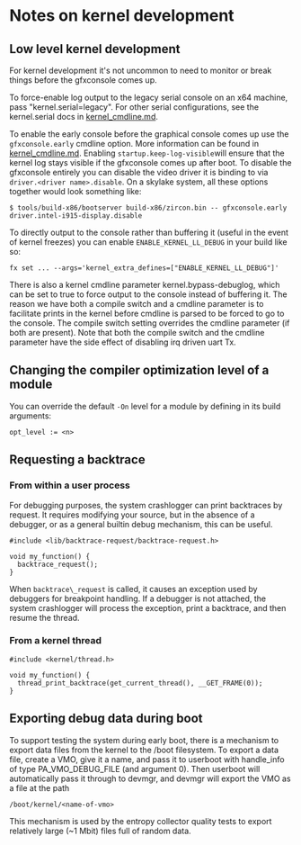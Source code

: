 # Notes on kernel development

## Low level kernel development

For kernel development it's not uncommon to need to monitor or break things
before the gfxconsole comes up.

To force-enable log output to the legacy serial console on an x64 machine, pass
"kernel.serial=legacy".  For other serial configurations, see the kernel.serial
docs in [kernel_cmdline.md](reference/kernel/kernel_cmdline.md).

To enable the early console before the graphical console comes up use the
``gfxconsole.early`` cmdline option. More information can be found in
[kernel_cmdline.md](reference/kernel/kernel_cmdline.md).
Enabling ``startup.keep-log-visible``will ensure that the kernel log stays
visible if the gfxconsole comes up after boot. To disable the gfxconsole
entirely you can disable the video driver it is binding to via ``driver.<driver
name>.disable``.
On a skylake system, all these options together would look something like:

```
$ tools/build-x86/bootserver build-x86/zircon.bin -- gfxconsole.early driver.intel-i915-display.disable
```

To directly output to the console rather than buffering it (useful in the event
of kernel freezes) you can enable ``ENABLE_KERNEL_LL_DEBUG`` in your build like so:

```
fx set ... --args='kernel_extra_defines=["ENABLE_KERNEL_LL_DEBUG"]'

```

There is also a kernel cmdline parameter kernel.bypass-debuglog, which can be set
to true to force output to the console instead of buffering it. The reason we have
both a compile switch and a cmdline parameter is to facilitate prints in the kernel
before cmdline is parsed to be forced to go to the console. The compile switch setting
overrides the cmdline parameter (if both are present). Note that both the compile switch
and the cmdline parameter have the side effect of disabling irq driven uart Tx.

## Changing the compiler optimization level of a module

You can override the default `-On` level for a module by defining in its
build arguments:

```
opt_level := <n>
```

## Requesting a backtrace

### From within a user process

For debugging purposes, the system crashlogger can print backtraces by
request. It requires modifying your source, but in the absence of a
debugger, or as a general builtin debug mechanism, this can be useful.

```
#include <lib/backtrace-request/backtrace-request.h>

void my_function() {
  backtrace_request();
}
```

When `backtrace\_request` is called, it causes an
exception used by debuggers for breakpoint handling.
If a debugger is not attached, the system crashlogger will
process the exception, print a backtrace, and then resume the thread.

### From a kernel thread

```
#include <kernel/thread.h>

void my_function() {
  thread_print_backtrace(get_current_thread(), __GET_FRAME(0));
}
```

## Exporting debug data during boot

To support testing the system during early boot, there is a mechanism to export
data files from the kernel to the /boot filesystem. To export a data file,
create a VMO, give it a name, and pass it to userboot with handle\_info of type
PA\_VMO\_DEBUG\_FILE (and argument 0). Then userboot will automatically pass it
through to devmgr, and devmgr will export the VMO as a file at the path

```
/boot/kernel/<name-of-vmo>
```

This mechanism is used by the entropy collector quality tests to export
relatively large (~1 Mbit) files full of random data.
